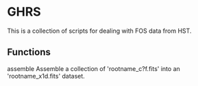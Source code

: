 GHRS
=======

This is a collection of scripts for dealing with FOS data from HST.


Functions
---------

assemble
    Assemble a collection of 'rootname_c?f.fits' into an 'rootname_x1d.fits' dataset.  
